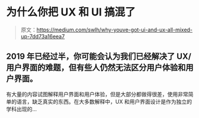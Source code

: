 # 为什么你把 UX 和 UI 搞混了

> 原文：<https://medium.com/swlh/why-youve-got-ui-and-ux-all-mixed-up-7dd73a16eea7>

## 2019 年已经过半，你可能会认为我们已经解决了 UX/用户界面的难题，但有些人仍然无法区分用户体验和用户界面。

有大量的内容试图解释用户界面和用户体验，但是大部分都做得很差，使用非常简单的语言，缺乏真实的东西。在大多数解释中，UX 和用户界面设计是作为独立的学科出现的…